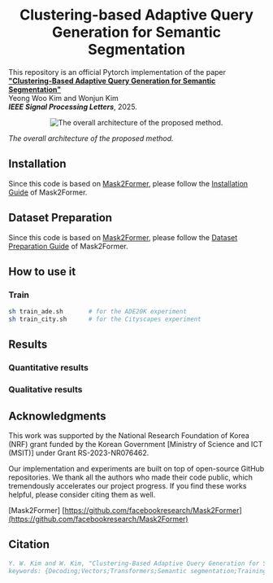 <h1 align="center">Clustering-based Adaptive Query Generation for Semantic Segmentation</h1>

This repository is an official Pytorch implementation of the paper [**"Clustering-Based Adaptive Query Generation for Semantic Segmentation"**](https://ieeexplore.ieee.org/abstract/document/10949765) <br>
Yeong Woo Kim and Wonjun Kim <br>
***IEEE Signal Processing Letters***, 2025. </br>
<p align="center">
  <img src="https://github.com/user-attachments/assets/c873d121-c254-4048-b634-4e30d672a251" alt="The overall architecture of the proposed method."/>
</p>

*The overall architecture of the proposed method.*

## Installation
Since this code is based on [Mask2Former](https://github.com/facebookresearch/Mask2Former), please follow the [Installation Guide](https://github.com/facebookresearch/Mask2Former/blob/main/INSTALL.md) of Mask2Former.

## Dataset Preparation
Since this code is based on [Mask2Former](https://github.com/facebookresearch/Mask2Former), please follow the [Dataset Preparation Guide](https://github.com/facebookresearch/Mask2Former/tree/main/datasets) of Mask2Former.

## How to use it
### Train
```bash
sh train_ade.sh       # for the ADE20K experiment
sh train_city.sh      # for the Cityscapes experiment
```

## Results
### Quantitative results

### Qualitative results


## Acknowledgments
This work was supported by the National Research Foundation of Korea (NRF) grant funded by the Korean Government [Ministry of Science and ICT (MSIT)] under Grant RS-2023-NR076462.

Our implementation and experiments are built on top of open-source GitHub repositories. We thank all the authors who made their code public, which tremendously accelerates our project progress. If you find these works helpful, please consider citing them as well.

[Mask2Former] [https://github.com/facebookresearch/Mask2Former](https://github.com/facebookresearch/Mask2Former)  </br>

## Citation
```bibtex
Y. W. Kim and W. Kim, "Clustering-Based Adaptive Query Generation for Semantic Segmentation," in IEEE Signal Processing Letters, doi: 10.1109/LSP.2025.3558160.
keywords: {Decoding;Vectors;Transformers;Semantic segmentation;Training;Semantics;Floors;Convolution;Shape;Phase frequency detectors;Semantic segmentation;deep learning;learnable queries;clustering-based adaptive query generation},
```
